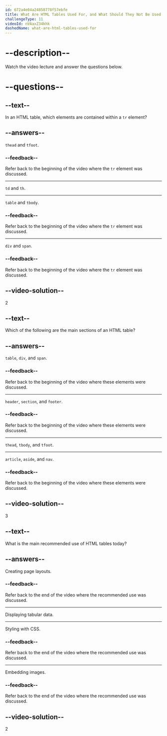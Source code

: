 ```yaml
---
id: 672a4e04a24858778f57ebfe
title: What Are HTML Tables Used For, and What Should They Not Be Used For?
challengeType: 11
videoId: nVAaxZ34khk
dashedName: what-are-html-tables-used-for
---
```


# --description--

Watch the video lecture and answer the questions below.

# --questions--

## --text--

In an HTML table, which elements are contained within a `tr` element?

## --answers--

`thead` and `tfoot`.

### --feedback--

Refer back to the beginning of the video where the `tr` element was discussed.

---

`td` and `th`.

---

`table` and `tbody`.

### --feedback--

Refer back to the beginning of the video where the `tr` element was discussed.

---

`div` and `span`.

### --feedback--

Refer back to the beginning of the video where the `tr` element was discussed.

## --video-solution--

2

## --text--

Which of the following are the main sections of an HTML table?

## --answers--

`table`, `div`, and `span`.

### --feedback--

Refer back to the beginning of the video where these elements were discussed.

---

`header`, `section`, and `footer`.

### --feedback--

Refer back to the beginning of the video where these elements were discussed.

---

`thead`, `tbody`, and `tfoot`.

---

`article`, `aside`, and `nav`.

### --feedback--

Refer back to the beginning of the video where these elements were discussed.

## --video-solution--

3

## --text--

What is the main recommended use of HTML tables today?

## --answers--

Creating page layouts.

### --feedback--

Refer back to the end of the video where the recommended use was discussed.

---

Displaying tabular data.

---

Styling with CSS.

### --feedback--

Refer back to the end of the video where the recommended use was discussed.

---

Embedding images.

### --feedback--

Refer back to the end of the video where the recommended use was discussed.

## --video-solution--

2
